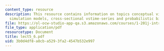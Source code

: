 ```yaml
---
content_type: resource
description: This resource contains information on topics conceptual view of TSA,
  simulation models, cross-sectional vstime-series and probabilistic binary choice.
file: https://ol-ocw-studio-app-qa.s3.amazonaws.com/courses/1-201j-introduction-to-transportation-systems-fall-2006/3b0d4df8a8cba5293fa24547b532e997_lect5_6.pdf
file_type: application/pdf
resourcetype: Document
title: lect5_6.pdf
uid: 3b0d4df8-a8cb-a529-3fa2-4547b532e997
---
```

